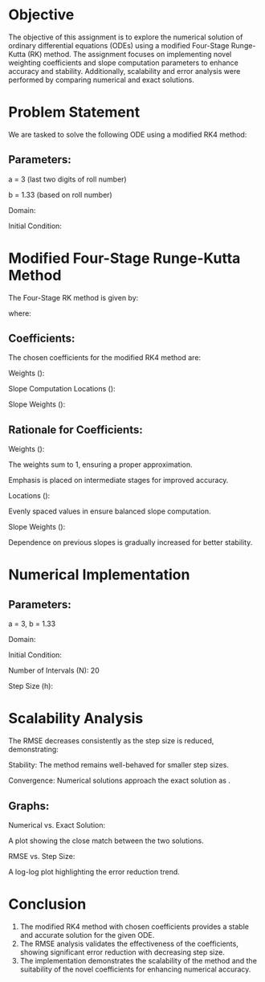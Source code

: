 # Objective

The objective of this assignment is to explore the numerical solution of ordinary differential equations (ODEs) using a modified Four-Stage Runge-Kutta (RK) method. The assignment focuses on implementing novel weighting coefficients and slope computation parameters to enhance accuracy and stability. Additionally, scalability and error analysis were performed by comparing numerical and exact solutions.

# Problem Statement

We are tasked to solve the following ODE using a modified RK4 method:

## Parameters:

a = 3 (last two digits of roll number)

b = 1.33 (based on roll number)

Domain: 

Initial Condition: 

# Modified Four-Stage Runge-Kutta Method

The Four-Stage RK method is given by:

where:

## Coefficients:

The chosen coefficients for the modified RK4 method are:

Weights (): 

Slope Computation Locations (): 

Slope Weights (): 

## Rationale for Coefficients:

Weights ():

The weights sum to 1, ensuring a proper approximation.

Emphasis is placed on intermediate stages for improved accuracy.

Locations ():

Evenly spaced values in  ensure balanced slope computation.

Slope Weights ():

Dependence on previous slopes is gradually increased for better stability.

# Numerical Implementation

## Parameters:

a = 3, b = 1.33

 Domain: 

Initial Condition: 

Number of Intervals (N): 20

Step Size (h):

# Scalability Analysis

The RMSE decreases consistently as the step size is reduced, demonstrating:

Stability: The method remains well-behaved for smaller step sizes.

Convergence: Numerical solutions approach the exact solution as .

## Graphs:

Numerical vs. Exact Solution:

A plot showing the close match between the two solutions.

RMSE vs. Step Size:

A log-log plot highlighting the error reduction trend.

# Conclusion

1.  The modified RK4 method with chosen coefficients provides a stable and accurate solution for the given ODE.
2.  The RMSE analysis validates the effectiveness of the coefficients, showing significant error reduction with decreasing step size.
3.  The implementation demonstrates the scalability of the method and the suitability of the novel coefficients for enhancing numerical accuracy.
